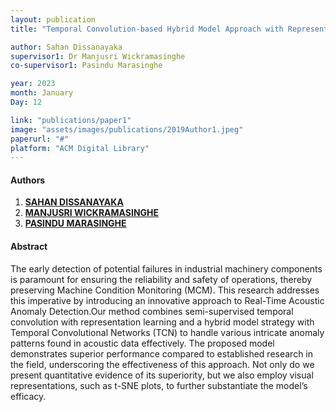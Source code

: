 ```yaml
---
layout: publication
title: "Temporal Convolution-based Hybrid Model Approach with Representation Learning for Real-Time Acoustic Anomaly Detection"

author: Sahan Dissanayaka 
supervisor1: Dr Manjusri Wickramasinghe 
co-supervisor1: Pasindu Marasinghe

year: 2023
month: January
Day: 12

link: "publications/paper1"
image: "assets/images/publications/2019Author1.jpeg"
paperurl: "#"
platform: "ACM Digital Library"
---
```


#### Authors

1. [__SAHAN DISSANAYAKA__]()
2. [__MANJUSRI WICKRAMASINGHE__](/team/dr-manju/)
3. [__PASINDU MARASINGHE__](/team/pasindu-marasinghe/)

#### Abstract

The early detection of potential failures in industrial machinery components is paramount for ensuring the
reliability and safety of operations, thereby preserving Machine Condition Monitoring (MCM). This research
addresses this imperative by introducing an innovative approach to Real-Time Acoustic Anomaly Detection.Our method combines semi-supervised temporal convolution with representation learning and a hybrid
model strategy with Temporal Convolutional Networks (TCN) to handle various intricate anomaly patterns
found in acoustic data effectively. The proposed model demonstrates superior performance compared to
established research in the field, underscoring the effectiveness of this approach. Not only do we present
quantitative evidence of its superiority, but we also employ visual representations, such as t-SNE plots, to
further substantiate the model’s efficacy.
